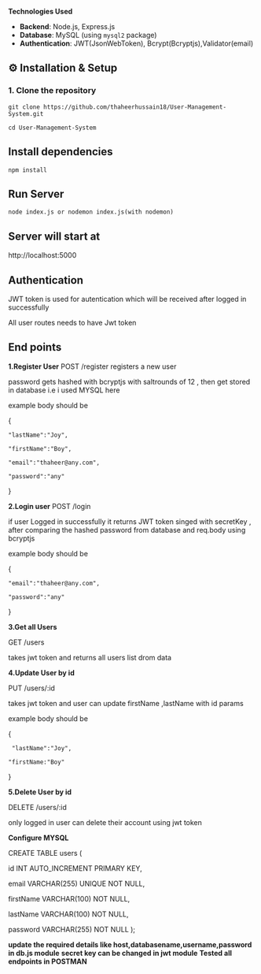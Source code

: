 
**Technologies Used**
- **Backend**: Node.js, Express.js  
- **Database**: MySQL (using `mysql2` package)  
- **Authentication**: JWT(JsonWebToken), Bcrypt(Bcryptjs),Validator(email)

## ⚙️ Installation & Setup

### 1. Clone the repository

```git clone https://github.com/thaheerhussain18/User-Management-System.git```

```cd User-Management-System```

## Install dependencies
```npm install```

## Run Server
```node index.js or nodemon index.js(with nodemon)```

## Server will start at

http://localhost:5000

## Authentication
JWT token is used for autentication which will be received after logged in successfully

All user routes needs to have Jwt token

## End points
**1.Register User**
POST /register
registers a new user 

password gets hashed with bcryptjs with saltrounds of 12 , then get stored in database i.e i used MYSQL here 

example body should be

{

    "lastName":"Joy",

    "firstName":"Boy",

    "email":"thaheer@any.com",

    "password":"any"

}


**2.Login user**
POST /login

if user  Logged in successfully it returns JWT token singed with secretKey , after comparing the hashed password from database and req.body using bcryptjs 

example body should be 

{

    "email":"thaheer@any.com",

    "password":"any"

}

**3.Get all Users**

GET /users 

takes jwt token and returns all users list drom data


**4.Update User by id**

PUT /users/:id 

takes jwt token and user can update firstName ,lastName with id params

example body should be 

{

     "lastName":"Joy",

    "firstName:"Boy"
    
}

**5.Delete User by id**

DELETE /users/:id

only logged in user can delete their account using jwt token

**Configure MYSQL**

CREATE TABLE users (

  id INT AUTO_INCREMENT PRIMARY KEY,

  email VARCHAR(255) UNIQUE NOT NULL,

  firstName VARCHAR(100) NOT NULL,

  lastName VARCHAR(100) NOT NULL,

  password VARCHAR(255) NOT NULL
);

**update the required details like host,databasename,username,password in db.js module**
**secret key can be changed in jwt module**
**Tested all endpoints in POSTMAN**





